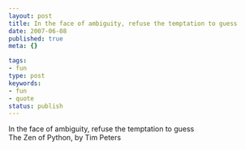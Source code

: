 ```yaml
---
layout: post
title: In the face of ambiguity, refuse the temptation to guess
date: 2007-06-08
published: true
meta: {}

tags:
- fun
type: post
keywords:
- fun
- quote
status: publish
---
```

In the face of ambiguity, refuse the temptation to guess<br />The Zen of Python, by Tim Peters
